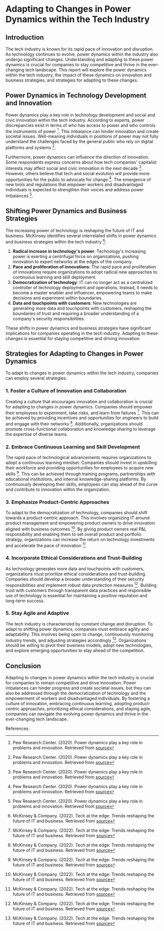 # Adapting to Changes in Power Dynamics within the Tech Industry

## Introduction

The tech industry is known for its rapid pace of innovation and disruption. As technology continues to evolve, power dynamics within the industry also undergo significant changes. Understanding and adapting to these power dynamics is crucial for companies to stay competitive and thrive in the ever-changing tech landscape. This report will explore the power dynamics within the tech industry, the impact of these dynamics on innovation and business strategies, and strategies for adapting to these changes.

## Power Dynamics in Technology Development and Innovation

Power dynamics play a key role in technology development and social and civic innovation within the tech industry. According to experts, power discrepancies exist in terms of who has access to power and who controls the instruments of power [^1^]. This imbalance can hinder innovation and create societal issues. Well-meaning individuals in positions of power may not fully understand the challenges faced by the general public who rely on digital platforms and systems [^1^].

Furthermore, power dynamics can influence the direction of innovation. Some respondents express concerns about how tech companies' capitalist interests may affect social and civic innovation in the next decade [^1^]. However, others believe that tech and social evolution will provide more opportunities for the public to advocate for change [^1^]. The emergence of new tools and regulations that empower workers and disadvantaged individuals is expected to strengthen their voices and address power imbalances [^1^].

## Shifting Power Dynamics and Business Strategies

The increasing power of technology is reshaping the future of IT and business. McKinsey identifies several interrelated shifts in power dynamics and business strategies within the tech industry [^2^]:

1. **Radical increase in technology's power**: Technology's increasing power is exerting a centrifugal force on organizations, pushing innovation to expert networks at the edges of the company.
2. **Pace and proliferation of innovations**: The rapid pace and proliferation of innovations require organizations to adopt radical new approaches to continuous learning and skill deployment.
3. **Democratization of technology**: IT can no longer act as a centralized controller of technology deployment and operations. Instead, it needs to become a master enabler and influencer, empowering teams to make decisions and experiment within boundaries.
4. **Data and touchpoints with customers**: New technologies are generating more data and touchpoints with customers, reshaping the boundaries of trust and requiring a broader understanding of a company's security responsibilities.

These shifts in power dynamics and business strategies have significant implications for companies operating in the tech industry. Adapting to these changes is essential for staying competitive and driving innovation.

## Strategies for Adapting to Changes in Power Dynamics

To adapt to changes in power dynamics within the tech industry, companies can employ several strategies:

### 1. Foster a Culture of Innovation and Collaboration

Creating a culture that encourages innovation and collaboration is crucial for adapting to changes in power dynamics. Companies should empower their employees to experiment, take risks, and learn from failures [^2^]. This can be achieved by providing incentives and opportunities for engineers to build and engage with their networks [^2^]. Additionally, organizations should promote cross-functional collaboration and knowledge sharing to leverage the expertise of diverse teams.

### 2. Embrace Continuous Learning and Skill Development

The rapid pace of technological advancements requires organizations to adopt a continuous learning mindset. Companies should invest in upskilling their workforce and providing opportunities for employees to acquire new skills [^2^]. This can be achieved through training programs, partnerships with educational institutions, and internal knowledge-sharing platforms. By continuously developing their skills, employees can stay ahead of the curve and contribute to innovation within the organization.

### 3. Emphasize Product-Centric Approaches

To adapt to the democratization of technology, companies should shift towards a product-centric approach. This involves organizing IT around product management and empowering product owners to drive innovation aligned with business outcomes [^2^]. By giving product owners real P&L responsibility and enabling them to set overall product and portfolio strategy, organizations can increase the return on technology investments and accelerate the pace of innovation [^2^].

### 4. Incorporate Ethical Considerations and Trust-Building

As technology generates more data and touchpoints with customers, organizations must prioritize ethical considerations and trust-building. Companies should develop a broader understanding of their security responsibilities and implement robust data protection measures [^2^]. Building trust with customers through transparent data practices and responsible use of technology is essential for maintaining a positive reputation and long-term success.

### 5. Stay Agile and Adaptive

The tech industry is characterized by constant change and disruption. To adapt to shifting power dynamics, companies must embrace agility and adaptability. This involves being open to change, continuously monitoring industry trends, and adjusting strategies accordingly [^2^]. Organizations should be willing to pivot their business models, adopt new technologies, and explore emerging opportunities to stay ahead of the competition.

## Conclusion

Adapting to changes in power dynamics within the tech industry is crucial for companies to remain competitive and drive innovation. Power imbalances can hinder progress and create societal issues, but they can also be addressed through the democratization of technology and the empowerment of workers and disadvantaged individuals. By fostering a culture of innovation, embracing continuous learning, adopting product-centric approaches, prioritizing ethical considerations, and staying agile, companies can navigate the evolving power dynamics and thrive in the ever-changing tech landscape.

References:

[^1^]: Pew Research Center. (2020). Power dynamics play a key role in problems and innovation. Retrieved from [source](https://www.pewresearch.org/internet/2020/06/30/power-dynamics-play-a-key-role-in-problems-and-innovation/)
[^2^]: McKinsey & Company. (2022). Tech at the edge: Trends reshaping the future of IT and business. Retrieved from [source](https://www.mckinsey.com/capabilities/mckinsey-digital/our-insights/tech-at-the-edge-trends-reshaping-the-future-of-it-and-business)